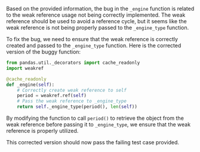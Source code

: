 Based on the provided information, the bug in the `_engine` function is related to the weak reference usage not being correctly implemented. The weak reference should be used to avoid a reference cycle, but it seems like the weak reference is not being properly passed to the `_engine_type` function.

To fix the bug, we need to ensure that the weak reference is correctly created and passed to the `_engine_type` function. Here is the corrected version of the buggy function:

```python
from pandas.util._decorators import cache_readonly
import weakref

@cache_readonly
def _engine(self):
    # Correctly create weak reference to self
    period = weakref.ref(self)
    # Pass the weak reference to _engine_type
    return self._engine_type(period(), len(self))
```

By modifying the function to call `period()` to retrieve the object from the weak reference before passing it to `_engine_type`, we ensure that the weak reference is properly utilized.

This corrected version should now pass the failing test case provided.